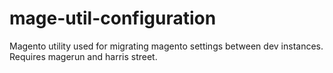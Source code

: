 # mage-util-configuration
Magento utility used for migrating magento settings between dev instances. Requires magerun and harris street. 
